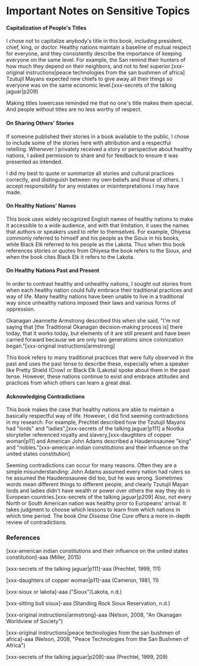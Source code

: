 # Important Notes on Sensitive Topics

#### Capitalization of People's Titles

I chose not to capitalize anybody's title in this book, including president, chief, king, or doctor. Healthy nations maintain a baseline of mutual respect for everyone, and they consistently describe the importance of keeping everyone on the same level. For example, the San remind their hunters of how much they depend on their neighbors, and not to feel superior.[xxx-original instructions|peace technologies from the san bushmen of africa] Tzutujil Mayans expected new chiefs to give away all their things so everyone was on the same economic level.[xxx-secrets of the talking jaguar|p209]

Making titles lowercase reminded me that no one's title makes them special. And people without titles are no less worthy of respect.

#### On Sharing Others' Stories

If someone published their stories in a book available to the public, I chose to include some of the stories here with attribution and a respectful retelling. Whenever I privately received a story or perspective about healthy nations, I asked permission to share and for feedback to ensure it was presented as intended.

I did my best to quote or summarize all stories and cultural practices correctly, and distinguish between my own beliefs and those of others. I accept responsibility for any mistakes or misinterpretations I may have made.

#### On Healthy Nations' Names

This book uses widely recognized English names of healthy nations to make it accessible to a wide audience, and with that limitation, it uses the names that authors or speakers used to refer to themselves. For example, Ohiyesa commonly referred to himself and his people as the Sioux in his books, while Black Elk referred to his people as the Lakota. Thus when this book references stories or quotes from Ohiyesa the book refers to the Sioux, and when the book cites Black Elk it refers to the Lakota.

#### On Healthy Nations Past and Present

In order to contrast healthy and unhealthy nations, I sought out stories from when each healthy nation could fully embrace their traditional practices and way of life. Many healthy nations have been unable to live in a traditional way since unhealthy nations imposed their laws and various forms of oppression.

Okanagan Jeannette Armstrong described this when she said, "I'm not saying that [the Traditional Okanagan decision-making process is] there today, that it works today, but elements of it are still present and have been carried forward because we are only two generations since colonization began."[xxx-original instructions|armstrong]

This book refers to many traditional practices that were fully observed in the past and uses the past tense to describe these, especially when a speaker like Pretty Shield (Crow) or Black Elk (Lakota) spoke about them in the past tense. However, these nations continue to exist and embrace attitudes and practices from which others can learn a great deal.

#### Acknowledging Contradictions

This book makes the case that healthy nations are able to maintain a basically respectful way of life. However, I did find seeming contradictions in my research. For example, Prechtel described how the Tzutujil Mayans had "lords" and "ladies",[xxx-secrets of the talking jaguar|p111] a Nootka storyteller referenced royalty and slavery,[xxx-daughters of copper woman|p11] and American John Adams described a Haudenosaunee "king" and "nobles."[xxx-american indian constitutions and their influence on the united states constitution]

Seeming contradictions can occur for many reasons. Often they are a simple misunderstanding: John Adams assumed every nation had rulers so he assumed the Haudenosaunee did too, but he was wrong. Sometimes words mean different things to different people, and clearly Tzutujil Mayan lords and ladies didn't have wealth or power over others the way they do in European countries.[xxx-secrets of the talking jaguar|p209] Also, not every North or South American nation was healthy prior to Europeans' arrival. It takes judgment to choose which lessons to learn from which nations in which time period. The book _One Disease One Cure_ offers a more in-depth review of contradictions.

### References

[xxx-american indian constitutions and their influence on the united states constitution]-aaa (Miller, 2015)

[xxx-secrets of the talking jaguar|p111]-aaa (Prechtel, 1999, 111)

[xxx-daughters of copper woman|p11]-aaa (Cameron, 1981, 11)

[xxx-sioux or lakota]-aaa ("Sioux"/Lakota, n.d.)

[xxx-sitting bull sioux]-aaa (Standing Rock Sioux Reservation, n.d.)

[xxx-original instructions|armstrong]-aaa (Nelson, 2008, "An Okanagan Worldview of Society")

[xxx-original instructions|peace technologies from the san bushmen of africa]-aaa (Nelson, 2008, "Peace Technologies from the San Bushmen of Africa")

[xxx-secrets of the talking jaguar|p209]-aaa (Prechtel, 1999, 209)